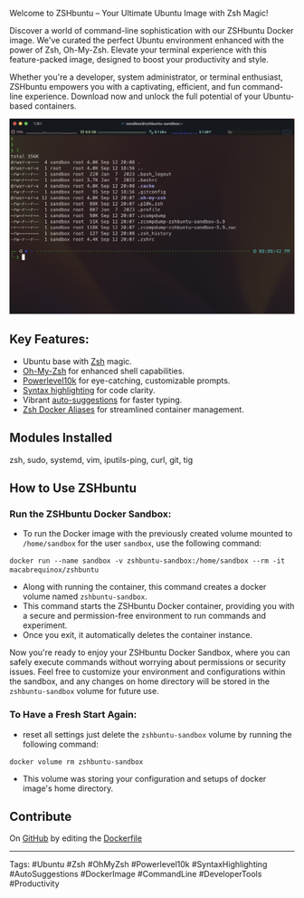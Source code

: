 Welcome to ZSHbuntu – Your Ultimate Ubuntu Image with Zsh Magic!

Discover a world of command-line sophistication with our ZSHbuntu Docker image. We've curated the perfect Ubuntu environment enhanced with the power of Zsh, Oh-My-Zsh. Elevate your terminal experience with this feature-packed image, designed to boost your productivity and style.

Whether you're a developer, system administrator, or terminal enthusiast, ZSHbuntu empowers you with a captivating, efficient, and fun command-line experience. Download now and unlock the full potential of your Ubuntu-based containers.

<img src="https://raw.githubusercontent.com/snigdhasjg/docker-images/main/zshbuntu/docs/terminal.png" width="512" alt="Terminal Example">

## Key Features:

- Ubuntu base with [Zsh](https://en.wikipedia.org/wiki/Z_shell) magic.
- [Oh-My-Zsh](https://ohmyz.sh) for enhanced shell capabilities.
- [Powerlevel10k](https://github.com/romkatv/powerlevel10k) for eye-catching, customizable prompts.
- [Syntax highlighting](https://github.com/zsh-users/zsh-syntax-highlighting) for code clarity.
- Vibrant [auto-suggestions](https://github.com/zsh-users/zsh-autosuggestions) for faster typing.
- [Zsh Docker Aliases](https://github.com/akarzim/zsh-docker-aliases) for streamlined container management.

## Modules Installed
zsh, sudo, systemd, vim, iputils-ping, curl, git, tig

## How to Use ZSHbuntu

### Run the ZSHbuntu Docker Sandbox:
- To run the Docker image with the previously created volume mounted to `/home/sandbox` for the user `sandbox`, use the following command:
```shell
docker run --name sandbox -v zshbuntu-sandbox:/home/sandbox --rm -it macabrequinox/zshbuntu
```
- Along with running the container, this command creates a docker volume named `zshbuntu-sandbox`.
- This command starts the ZSHbuntu Docker container, providing you with a secure and permission-free environment to run commands and experiment.
- Once you exit, it automatically deletes the container instance.

Now you're ready to enjoy your ZSHbuntu Docker Sandbox, where you can safely execute commands without worrying about permissions or security issues. 
Feel free to customize your environment and configurations within the sandbox, and any changes on home directory will be stored in the `zshbuntu-sandbox` volume for future use.

### To Have a Fresh Start Again:
- reset all settings just delete the `zshbuntu-sandbox` volume by running the following command:
```shell
docker volume rm zshbuntu-sandbox
```
- This volume was storing your configuration and setups of docker image's home directory.

## Contribute
On [GitHub](https://github.com/snigdhasjg/docker-images/tree/main/zshbuntu) by editing the [Dockerfile](https://github.com/snigdhasjg/docker-images/tree/main/zshbuntu/Dockerfile)

---
Tags: #Ubuntu #Zsh #OhMyZsh #Powerlevel10k #SyntaxHighlighting #AutoSuggestions #DockerImage #CommandLine #DeveloperTools #Productivity